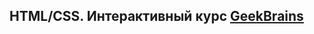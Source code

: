  HTML/CSS. Интерактивный курс [GeekBrains](https://geekbrains.ru/courses/246/ "Необязательная подсказка")
-------------------------

